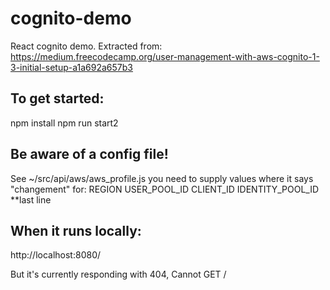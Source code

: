 # cognito-demo
React cognito demo. Extracted from: https://medium.freecodecamp.org/user-management-with-aws-cognito-1-3-initial-setup-a1a692a657b3


## To get started:

npm install
npm run start2

## Be aware of a config file!
See ~/src/api/aws/aws_profile.js 
you need to supply values where it says "changement" for:
  REGION
  USER_POOL_ID
  CLIENT_ID
  IDENTITY_POOL_ID  **last line
  
## When it runs locally:
http://localhost:8080/

But it's currently responding with 404, Cannot GET /
